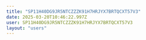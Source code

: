 ```yaml
---
title: "SP11H40DG9JR5NTCZZZK91H7HRJYX7BRTQCXT57V3"
date: 2025-03-20T10:46:22.997Z
user: SP11H40DG9JR5NTCZZZK91H7HRJYX7BRTQCXT57V3
layout: "users"
---
```

    